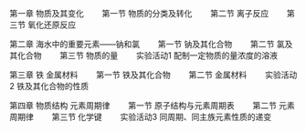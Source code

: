 第一章 物质及其变化
　　第一节 物质的分类及转化
　　第二节 离子反应
　　第三节 氧化还原反应

第二章 海水中的重要元素——钠和氯
　　第一节 钠及其化合物
　　第二节 氯及其化合物
　　第三节 物质的量
　　实验活动1 配制一定物质的量浓度的溶液

第三章 铁 金属材料
　　第一节 铁及其化合物
　　第二节 金属材料
　　实验活动2 铁及其化合物的性质

第四章 物质结构 元素周期律
　　第一节 原子结构与元素周期表
　　第二节 元素周期律
　　第三节 化学键
　　实验活动3 同周期、同主族元素性质的递变